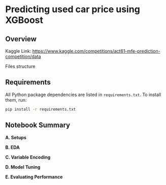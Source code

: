 # Predicting used car price using XGBoost

## Overview
Kaggle Link: https://www.kaggle.com/competitions/act61-mfe-prediction-competition/data


Files structure


## Requirements
All Python package dependencies are listed in `requirements.txt`. To install them, run:

```bash
pip install -r requirements.txt
```

## Notebook Summary

__A. Setups__

__B. EDA__

__C. Variable Encoding__

__D. Model Tuning__

__E. Evaluating Performance__
